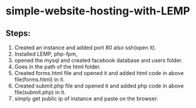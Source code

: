 # simple-website-hosting-with-LEMP

## Steps:
1) Created an instance and added port 80 also ssh(open it).
2) Installed LEMP, php-fpm,
3) opened the mysql and created facebook database and users folder.
4) Goes in the path of the html folder.
5) Created forms.html file and opened it and added html code in above file(forms.html) in it.
6) Created submit.php file and opened it and added php code in above file(submit.php) in it.
7) simply get public ip of instance and paste on the browser.
